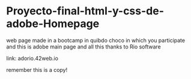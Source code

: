 # Proyecto-final-html-y-css-de-adobe-Homepage
web page made in a bootcamp in quibdo choco in which you participate and this is adobe main page and all this thanks to Rio software

link: adorio.42web.io

remember this is a copy!
